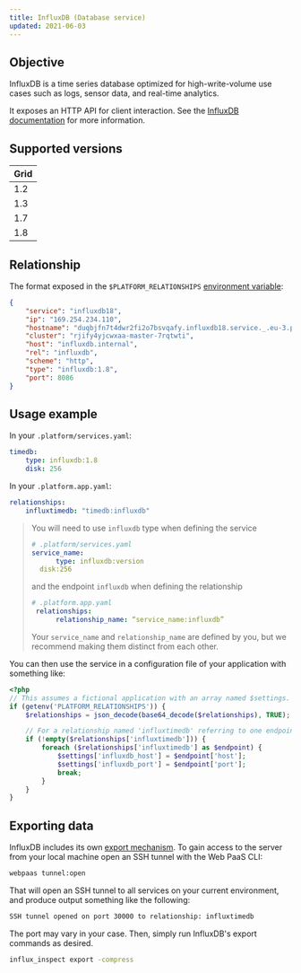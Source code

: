 ```yaml
---
title: InfluxDB (Database service)
updated: 2021-06-03
---
```


## Objective  

InfluxDB is a time series database optimized for high-write-volume use cases such as logs, sensor data, and real-time analytics.

It exposes an HTTP API for client interaction. See the [InfluxDB documentation](https://docs.influxdata.com/influxdb) for more information.

## Supported versions

| **Grid** | 
|----------------------------------|  
|  1.2 |  
|  1.3 |  
|  1.7 |  
|  1.8 |  

## Relationship

The format exposed in the ``$PLATFORM_RELATIONSHIPS`` [environment variable](/pages/web_cloud/web_paas_powered_by_platform_sh/development/development-variables#platformsh-provided-variables):

```json  
{
    "service": "influxdb18",
    "ip": "169.254.234.110",
    "hostname": "duqbjfn7t4dwr2fi2o7bsvqafy.influxdb18.service._.eu-3.platformsh.site",
    "cluster": "rjify4yjcwxaa-master-7rqtwti",
    "host": "influxdb.internal",
    "rel": "influxdb",
    "scheme": "http",
    "type": "influxdb:1.8",
    "port": 8086
}
```  

## Usage example

In your `.platform/services.yaml`:

```yaml   
timedb:
    type: influxdb:1.8
    disk: 256
```  

In your `.platform.app.yaml`:

```yaml   
relationships:
    influxtimedb: "timedb:influxdb"
```  

> You will need to use `influxdb` type when defining the service
>
> ```yaml
> # .platform/services.yaml
> service_name:
>       type: influxdb:version
>	disk:256
> ```
>
> and the endpoint `influxdb` when defining the relationship
>
> ```yaml
> # .platform.app.yaml
>  relationships:
>       relationship_name: “service_name:influxdb”
> ```
>
> Your `service_name` and `relationship_name` are defined by you, but we recommend making them distinct from each other.
>

You can then use the service in a configuration file of your application with something like:

```php
<?php
// This assumes a fictional application with an array named $settings.
if (getenv('PLATFORM_RELATIONSHIPS')) {
	$relationships = json_decode(base64_decode($relationships), TRUE);

	// For a relationship named 'influxtimedb' referring to one endpoint.
	if (!empty($relationships['influxtimedb'])) {
		foreach ($relationships['influxtimedb'] as $endpoint) {
			$settings['influxdb_host'] = $endpoint['host'];
			$settings['influxdb_port'] = $endpoint['port'];
			break;
		}
	}
}
```

## Exporting data

InfluxDB includes its own [export mechanism](https://docs.influxdata.com/influxdb/v1.2/tools/influx_inspect/).  To gain access to the server from your local machine open an SSH tunnel with the Web PaaS CLI:

```bash
webpaas tunnel:open
```

That will open an SSH tunnel to all services on your current environment, and produce output something like the following:

```bash
SSH tunnel opened on port 30000 to relationship: influxtimedb
```

The port may vary in your case.  Then, simply run InfluxDB's export commands as desired.

```bash
influx_inspect export -compress
```
